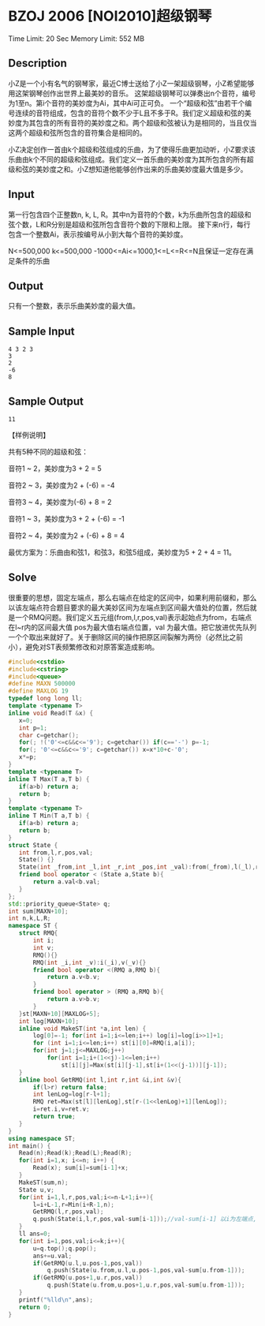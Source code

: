 # BZOJ 2006 [NOI2010]超级钢琴

Time Limit: 20 Sec  Memory Limit: 552 MB

## Description

小Z是一个小有名气的钢琴家，最近C博士送给了小Z一架超级钢琴，小Z希望能够用这架钢琴创作出世界上最美妙的音乐。 这架超级钢琴可以弹奏出n个音符，编号为1至n。第i个音符的美妙度为Ai，其中Ai可正可负。 一个“超级和弦”由若干个编号连续的音符组成，包含的音符个数不少于L且不多于R。我们定义超级和弦的美妙度为其包含的所有音符的美妙度之和。两个超级和弦被认为是相同的，当且仅当这两个超级和弦所包含的音符集合是相同的。
 
 小Z决定创作一首由k个超级和弦组成的乐曲，为了使得乐曲更加动听，小Z要求该乐曲由k个不同的超级和弦组成。我们定义一首乐曲的美妙度为其所包含的所有超级和弦的美妙度之和。小Z想知道他能够创作出来的乐曲美妙度最大值是多少。
## Input

第一行包含四个正整数n, k, L, R。其中n为音符的个数，k为乐曲所包含的超级和弦个数，L和R分别是超级和弦所包含音符个数的下限和上限。 接下来n行，每行包含一个整数Ai，表示按编号从小到大每个音符的美妙度。

N&lt;=500,000
k&lt;=500,000
-1000&lt;=Ai&lt;=1000,1&lt;=L&lt;=R&lt;=N且保证一定存在满足条件的乐曲

## Output

只有一个整数，表示乐曲美妙度的最大值。

## Sample Input
```
4 3 2 3
3
2
-6
8
```
## Sample Output
```
11
```

【样例说明】

共有5种不同的超级和弦：

音符1 ~ 2，美妙度为3 + 2 = 5 

音符2 ~ 3，美妙度为2 + (-6) = -4 

音符3 ~ 4，美妙度为(-6) + 8 = 2 

音符1 ~ 3，美妙度为3 + 2 + (-6) = -1 

音符2 ~ 4，美妙度为2 + (-6) + 8 = 4 

最优方案为：乐曲由和弦1，和弦3，和弦5组成，美妙度为5 + 2 + 4 = 11。
## Solve
 很重要的思想，固定左端点，那么右端点在给定的区间中，如果利用前缀和，那么以该左端点符合题目要求的最大美妙区间为左端点到区间最大值处的位置，然后就是一个RMQ问题。我们定义五元组(from,l,r,pos,val)表示起始点为from，右端点在l~r内的区间最大值 pos为最大值右端点位置，val 为最大值。把它放进优先队列一个个取出来就好了。关于删除区间的操作把原区间裂解为两份（必然比之前小），避免对ST表频繁修改和对原答案造成影响。
 
 ```cpp
#include<cstdio>
#include<cstring>
#include<queue>
#define MAXN 500000
#define MAXLOG 19 
typedef long long ll;
template <typename T>
inline void Read(T &x) {
	x=0;
	int p=1;
	char c=getchar();
	for(; !('0'<=c&&c<='9'); c=getchar()) if(c=='-') p=-1;
	for(; '0'<=c&&c<='9'; c=getchar()) x=x*10+c-'0';
	x*=p;
}
template <typename T>
inline T Max(T a,T b) {
	if(a>b) return a;
	return b;
}
template <typename T>
inline T Min(T a,T b) {
	if(a<b) return a;
	return b;
}
struct State {
	int from,l,r,pos,val;
	State() {}
	State(int _from,int _l,int _r,int _pos,int _val):from(_from),l(_l),r(_r),pos(_pos),val(_val) {};
	friend bool operator < (State a,State b){
		return a.val<b.val;
	}
};
std::priority_queue<State> q;
int sum[MAXN+10];
int n,k,L,R;
namespace ST {
	struct RMQ{
		int i;
		int v;
		RMQ(){}
		RMQ(int _i,int _v):i(_i),v(_v){}
		friend bool operator <(RMQ a,RMQ b){
			return a.v<b.v;
		}
		friend bool operator > (RMQ a,RMQ b){
			return a.v>b.v;
		}
	}st[MAXN+10][MAXLOG+5];
	int log[MAXN+10];
	inline void MakeST(int *a,int len) {
		log[0]=-1; for(int i=1;i<=len;i++) log[i]=log[i>>1]+1;
		for (int i=1;i<=len;i++) st[i][0]=RMQ(i,a[i]);
		for(int j=1;j<=MAXLOG;j++)
			for(int i=1;i+(1<<j)-1<=len;i++)
				st[i][j]=Max(st[i][j-1],st[i+(1<<(j-1))][j-1]);
	}
	inline bool GetRMQ(int l,int r,int &i,int &v){
		if(l>r) return false;
		int lenLog=log[r-l+1];
		RMQ ret=Max(st[l][lenLog],st[r-(1<<lenLog)+1][lenLog]);
		i=ret.i,v=ret.v;
		return true;
	}
}
using namespace ST;
int main() {
	Read(n);Read(k);Read(L);Read(R);
	for(int i=1,x; i<=n; i++) {
		Read(x); sum[i]=sum[i-1]+x;
	}
	MakeST(sum,n);
	State u,v;
	for(int i=1,l,r,pos,val;i<=n-L+1;i++){
		l=i+L-1,r=Min(i+R-1,n);
		GetRMQ(l,r,pos,val);
		q.push(State(i,l,r,pos,val-sum[i-1]));//val-sum[i-1] 以i为左端点,右端点在l,r中的最大区间和
	}
	ll ans=0;
	for(int i=1,pos,val;i<=k;i++){
		u=q.top();q.pop();
		ans+=u.val;
		if(GetRMQ(u.l,u.pos-1,pos,val))
			q.push(State(u.from,u.l,u.pos-1,pos,val-sum[u.from-1]));
		if(GetRMQ(u.pos+1,u.r,pos,val))
			q.push(State(u.from,u.pos+1,u.r,pos,val-sum[u.from-1]));
	}
	printf("%lld\n",ans);
	return 0;
}
 ```

